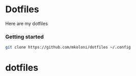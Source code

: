 # Dotfiles

Here are my dotfiles

### Getting started

```sh
git clone https://github.com/mkoloni/dotfiles ~/.config
```
# dotfiles
